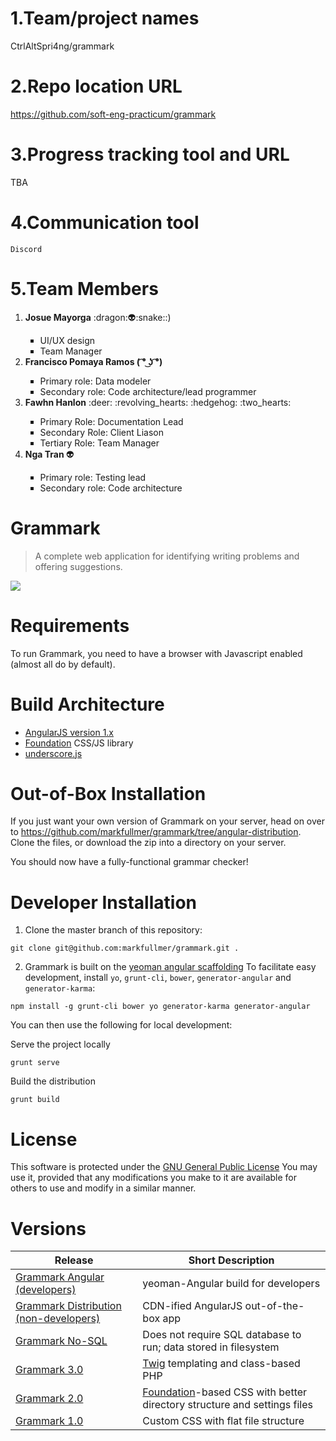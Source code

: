 # 1.Team/project names
  CtrlAltSpri4ng/grammark

# 2.Repo location URL
  https://github.com/soft-eng-practicum/grammark

# 3.Progress tracking tool and URL
  TBA
# 4.Communication tool
    Discord    
# 5.Team Members
<ol>
  <li> <b>Josue Mayorga</b> :dragon:👽:snake::) </li>
    <ul type="square">
      <li>UI/UX design</li>
      <li>Team Manager</li>
    </ul>
  <li> <b>Francisco Pomaya Ramos ( ͡° ͜ʖ ͡°)</b> </li>
    <ul type="square">
    <li> Primary role: Data modeler</li>
    <li>Secondary role: Code architecture/lead programmer</li>
    </ul>
 <li>  <b>Fawhn Hanlon</b> :deer: :revolving_hearts: :hedgehog: :two_hearts:</li>
  <ul type="square">
    <li>Primary Role: Documentation Lead</li>
    <li>Secondary Role: Client Liason </li>
    <li>Tertiary Role: Team Manager </li>
  </ul>
  <li> <b>Nga Tran </b>👽</li>
  <ul type="square">
    <li>Primary role: Testing lead </li>
    <li>Secondary role: Code architecture </li>
    </ul>
</ol>

Grammark
========
> A complete web application for identifying writing problems and offering suggestions.
<img src="https://github.com/markfullmer/grammark/raw/master/app/images/screenshot.png" />

Requirements
============
To run Grammark, you need to have a browser with Javascript enabled (almost all do by default).

Build Architecture
============
- [AngularJS version 1.x](https://angularjs.org/)
- [Foundation](http://foundation.zurb.com/) CSS/JS library
- [underscore.js](http://underscorejs.org/)

Out-of-Box Installation
=======================
If you just want your own version of Grammark on your server, head on over to https://github.com/markfullmer/grammark/tree/angular-distribution.
Clone the files, or download the zip into a directory on your server.

You should now have a fully-functional grammar checker!

Developer Installation
======================
1. Clone the master branch of this repository:
```
git clone git@github.com:markfullmer/grammark.git .
```
2. Grammark is built on the [yeoman angular scaffolding](https://github.com/yeoman/generator-angular)
To facilitate easy development, install `yo`, `grunt-cli`, `bower`, `generator-angular` and `generator-karma`:
```
npm install -g grunt-cli bower yo generator-karma generator-angular
```
You can then use the following for local development:

Serve the project locally
```
grunt serve
```
Build the distribution
```
grunt build
```

License
=======
This software is protected under the [GNU General Public License](http://www.gnu.org/licenses/gpl.html)
You may use it, provided that any modifications you make to it are available for
others to use and modify in a similar manner.

Versions
========
Release       | Short Description
------------- | -------------
[Grammark Angular (developers)](https://github.com/markfullmer/grammark)  | yeoman-Angular build for developers
[Grammark Distribution (non-developers)](https://github.com/markfullmer/grammark/tree/angular-distribution)  | CDN-ified AngularJS out-of-the-box app
[Grammark No-SQL](https://github.com/markfullmer/grammark/tree/No-SQL)  | Does not require SQL database to run; data stored in filesystem
[Grammark 3.0](https://github.com/markfullmer/grammark/tree/Version-3)  | [Twig](http://twig.sensiolabs.org/) templating and class-based PHP
[Grammark 2.0](https://github.com/markfullmer/grammark/tree/Version-2)  | [Foundation](http://foundation.zurb.com/)-based CSS with better directory structure and settings files
[Grammark 1.0](https://github.com/markfullmer/grammark/tree/Version-1)  | Custom CSS with flat file structure

